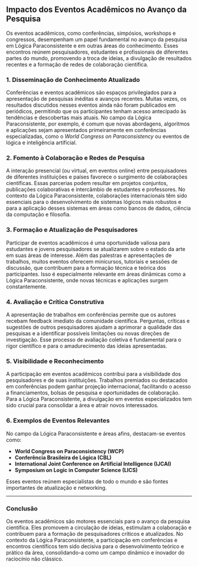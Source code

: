 
## Impacto dos Eventos Acadêmicos no Avanço da Pesquisa

Os eventos acadêmicos, como conferências, simpósios, workshops e congressos, desempenham um papel fundamental no avanço da pesquisa em Lógica Paraconsistente e em outras áreas do conhecimento. Esses encontros reúnem pesquisadores, estudantes e profissionais de diferentes partes do mundo, promovendo a troca de ideias, a divulgação de resultados recentes e a formação de redes de colaboração científica.

### 1. **Disseminação de Conhecimento Atualizado**

Conferências e eventos acadêmicos são espaços privilegiados para a apresentação de pesquisas inéditas e avanços recentes. Muitas vezes, os resultados discutidos nesses eventos ainda não foram publicados em periódicos, permitindo que os participantes tenham acesso antecipado às tendências e descobertas mais atuais. No campo da Lógica Paraconsistente, por exemplo, é comum que novas abordagens, algoritmos e aplicações sejam apresentados primeiramente em conferências especializadas, como o *World Congress on Paraconsistency* ou eventos de lógica e inteligência artificial.

### 2. **Fomento à Colaboração e Redes de Pesquisa**

A interação presencial (ou virtual, em eventos online) entre pesquisadores de diferentes instituições e países favorece o surgimento de colaborações científicas. Essas parcerias podem resultar em projetos conjuntos, publicações colaborativas e intercâmbio de estudantes e professores. No contexto da Lógica Paraconsistente, colaborações internacionais têm sido essenciais para o desenvolvimento de sistemas lógicos mais robustos e para a aplicação desses sistemas em áreas como bancos de dados, ciência da computação e filosofia.

### 3. **Formação e Atualização de Pesquisadores**

Participar de eventos acadêmicos é uma oportunidade valiosa para estudantes e jovens pesquisadores se atualizarem sobre o estado da arte em suas áreas de interesse. Além das palestras e apresentações de trabalhos, muitos eventos oferecem minicursos, tutoriais e sessões de discussão, que contribuem para a formação técnica e teórica dos participantes. Isso é especialmente relevante em áreas dinâmicas como a Lógica Paraconsistente, onde novas técnicas e aplicações surgem constantemente.

### 4. **Avaliação e Crítica Construtiva**

A apresentação de trabalhos em conferências permite que os autores recebam feedback imediato da comunidade científica. Perguntas, críticas e sugestões de outros pesquisadores ajudam a aprimorar a qualidade das pesquisas e a identificar possíveis limitações ou novas direções de investigação. Esse processo de avaliação coletiva é fundamental para o rigor científico e para o amadurecimento das ideias apresentadas.

### 5. **Visibilidade e Reconhecimento**

A participação em eventos acadêmicos contribui para a visibilidade dos pesquisadores e de suas instituições. Trabalhos premiados ou destacados em conferências podem ganhar projeção internacional, facilitando o acesso a financiamentos, bolsas de pesquisa e oportunidades de colaboração. Para a Lógica Paraconsistente, a divulgação em eventos especializados tem sido crucial para consolidar a área e atrair novos interessados.

### 6. **Exemplos de Eventos Relevantes**

No campo da Lógica Paraconsistente e áreas afins, destacam-se eventos como:

- **World Congress on Paraconsistency (WCP)**
- **Conferência Brasileira de Lógica (CBL)**
- **International Joint Conference on Artificial Intelligence (IJCAI)**
- **Symposium on Logic in Computer Science (LICS)**

Esses eventos reúnem especialistas de todo o mundo e são fontes importantes de atualização e networking.

---

### **Conclusão**

Os eventos acadêmicos são motores essenciais para o avanço da pesquisa científica. Eles promovem a circulação de ideias, estimulam a colaboração e contribuem para a formação de pesquisadores críticos e atualizados. No contexto da Lógica Paraconsistente, a participação em conferências e encontros científicos tem sido decisiva para o desenvolvimento teórico e prático da área, consolidando-a como um campo dinâmico e inovador do raciocínio não clássico.

```